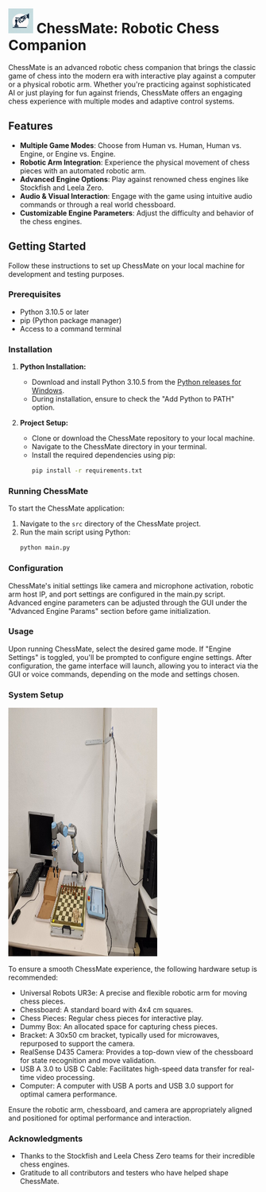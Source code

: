 <h1>
    <img src="./img/logo.png" alt="Logo" width="50" height="50">
ChessMate: Robotic Chess Companion 
</h1>

ChessMate is an advanced robotic chess companion that brings the classic game of chess into the modern era with interactive play against a computer or a physical robotic arm. Whether you're practicing against sophisticated AI or just playing for fun against friends, ChessMate offers an engaging chess experience with multiple modes and adaptive control systems.

## Features

- **Multiple Game Modes**: Choose from Human vs. Human, Human vs. Engine, or Engine vs. Engine.
- **Robotic Arm Integration**: Experience the physical movement of chess pieces with an automated robotic arm.
- **Advanced Engine Options**: Play against renowned chess engines like Stockfish and Leela Zero.
- **Audio & Visual Interaction**: Engage with the game using intuitive audio commands or through a real world chessboard.
- **Customizable Engine Parameters**: Adjust the difficulty and behavior of the chess engines.

## Getting Started

Follow these instructions to set up ChessMate on your local machine for development and testing purposes.

### Prerequisites

- Python 3.10.5 or later
- pip (Python package manager)
- Access to a command terminal

### Installation

1. **Python Installation:**
   - Download and install Python 3.10.5 from the [Python releases for Windows](https://www.python.org/downloads/windows/).
   - During installation, ensure to check the "Add Python to PATH" option.

2. **Project Setup:**
   - Clone or download the ChessMate repository to your local machine.
   - Navigate to the ChessMate directory in your terminal.
   - Install the required dependencies using pip:
     ```bash
     pip install -r requirements.txt
     ```

### Running ChessMate

To start the ChessMate application:

1. Navigate to the `src` directory of the ChessMate project.
2. Run the main script using Python:
   ```bash
   python main.py
   ```

### Configuration

ChessMate's initial settings like camera and microphone activation, robotic arm host IP, and port settings are configured in the main.py script. Advanced engine parameters can be adjusted through the GUI under the "Advanced Engine Params" section before game initialization.

### Usage

Upon running ChessMate, select the desired game mode. If "Engine Settings" is toggled, you'll be prompted to configure engine settings. After configuration, the game interface will launch, allowing you to interact via the GUI or voice commands, depending on the mode and settings chosen.

### System Setup

<img src="./img/setup.jpg" alt="Setup" width="300" height="500">

To ensure a smooth ChessMate experience, the following hardware setup is recommended:

- Universal Robots UR3e: A precise and flexible robotic arm for moving chess pieces.
- Chessboard: A standard board with 4x4 cm squares.
- Chess Pieces: Regular chess pieces for interactive play.
- Dummy Box: An allocated space for capturing chess pieces.
- Bracket: A 30x50 cm bracket, typically used for microwaves, repurposed to support the camera.
- RealSense D435 Camera: Provides a top-down view of the chessboard for state recognition and move validation.
- USB A 3.0 to USB C Cable: Facilitates high-speed data transfer for real-time video processing.
- Computer: A computer with USB A ports and USB 3.0 support for optimal camera performance.

Ensure the robotic arm, chessboard, and camera are appropriately aligned and positioned for optimal performance and interaction.

### Acknowledgments

- Thanks to the Stockfish and Leela Chess Zero teams for their incredible chess engines.
- Gratitude to all contributors and testers who have helped shape ChessMate.

